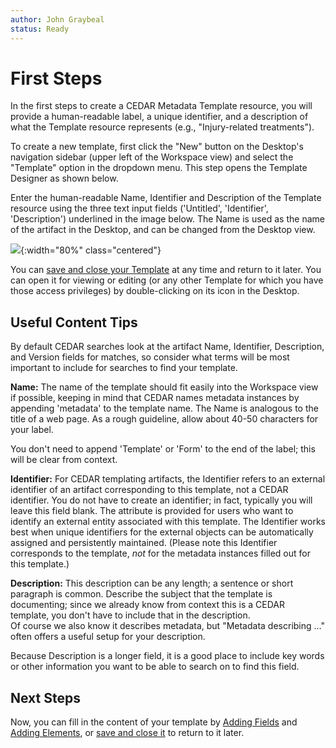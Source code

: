 ```yaml
---
author: John Graybeal
status: Ready
---
```

# First Steps

In the first steps to create a CEDAR Metadata Template resource, 
you will provide a human-readable label, a unique identifier, 
and a description of what the Template resource represents (e.g., "Injury-related treatments"). 

To create a new template, first click the "New" button on the Desktop's navigation sidebar
(upper left of the Workspace view) and
select the "Template" option in the dropdown menu. 
This step opens the Template Designer as shown below. 

Enter the human-readable Name, Identifier and Description of the Template resource 
using the three text input fields ('Untitled', 'Identifier', 'Description') 
underlined in the image below. 
The Name is used as the name of the artifact in the Desktop, 
and can be changed from the Desktop view.

![](../../../../img/userguide/creating-new-template-20191216.png){:width="80%" class="centered"}

You can [save and close your Template](https://metadatacenter.github.io/cedar-manual/sections/c2/4-saving-and-closing/) at any time and return to it later. You can open it for viewing or editing
(or any other Template for which you have those access privileges) 
by double-clicking on its icon in the Desktop. 

## **Useful Content Tips**

By default CEDAR searches look at the artifact Name, Identifier, Description,
and Version fields for matches,
so consider what terms will be most important to include 
for searches to find your template. 

**Name:** The name of the template should fit easily into the Workspace view if possible, 
keeping in mind that CEDAR names metadata instances by appending 'metadata' 
to the template name. 
The Name is analogous to the title of a web page. 
As a rough guideline, allow about 40-50 characters for your label.

You don't need to append 'Template' or 'Form' to the end of the label; 
this will be clear from context.

**Identifier:** For CEDAR templating artifacts, the Identifier 
refers to an external identifier
of an artifact corresponding to this template, not a CEDAR identifier.
You do not have to create an identifier; 
in fact, typically you will leave this field blank. 
The attribute is provided for users
who want to identify an external entity associated with this template. 
The Identifier works best when unique identifiers for the external objects
can be automatically assigned and persistently maintained.
(Please note this Identifier corresponds to the template, 
*not* for the metadata instances filled out for this template.)

**Description:** This description can be any length; 
a sentence or short paragraph is common. 
Describe the subject that the template is documenting; 
since we already know from context this is a CEDAR template, 
you don't have to include that in the description.  
Of course we also know it describes metadata, 
but "Metadata describing …" often offers a useful setup for your description.

Because Description is a longer field, it is a good place to include key words or other
information you want to be able to search on to find this field. 

## **Next Steps**

Now, you can fill in the content of your template by [Adding Fields](https://metadatacenter.github.io/cedar-manual/sections/c2/2_adding_fields/) 
and [Adding Elements](https://metadatacenter.github.io/cedar-manual/sections/c2/3_adding_elements/),
or [save and close it](https://metadatacenter.github.io/cedar-manual/sections/c2/4-saving-and-closing/)
to return to it later.
